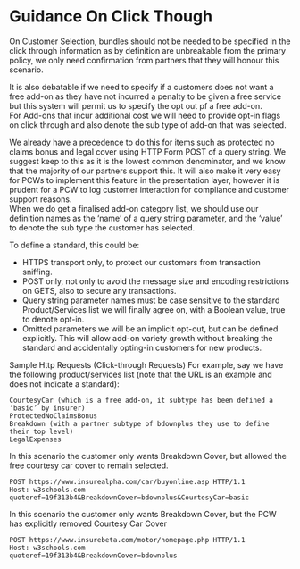 # Guidance On Click Though

On Customer Selection, bundles should not be needed to be specified in the click through information as by definition are unbreakable from the primary policy, we only need confirmation from partners that they will honour this scenario. 

It is also debatable if we need to specify if a customers does not want a free add-on as they have not incurred a penalty to be given a free service but this system will permit us to specify the opt out pf a free add-on.   
For Add-ons that incur additional cost we will need to provide opt-in flags on click through and also denote the sub type of add-on that was selected. 

We already have a precedence to do this for items such as protected no claims bonus and legal cover using HTTP Form POST of a query string. We suggest keep to this as it is the lowest common denominator, and we know that the majority of our partners support this.
It will also make it very easy for PCWs to implement this feature in the presentation layer, however it is prudent for a PCW to log customer interaction for compliance and customer support reasons.      
When we do get a finalised add-on category list, we should use our definition names as the ‘name’ of a query string parameter, and the ‘value’ to denote the sub type the customer has selected.

To define a standard, this could be:
- HTTPS transport only, to protect our customers from transaction sniffing.
- POST only, not only to avoid the message size and encoding restrictions on GETS, also to secure any transactions.
- Query string parameter names must be case sensitive to the standard Product/Services list we will finally agree on, with a Boolean value, true to denote opt-in.
- Omitted parameters we will be an implicit opt-out, but can be defined explicitly. This will allow add-on variety growth without breaking the standard and accidentally opting-in customers for new products.  

Sample Http Requests (Click-through Requests)
For example, say we have the following product/services list (note that the URL is an example and does not indicate a standard):
```
CourtesyCar (which is a free add-on, it subtype has been defined a ‘basic’ by insurer)
ProtectedNoClaimsBonus
Breakdown (with a partner subtype of bdownplus they use to define their top level)
LegalExpenses
```

In this scenario the customer only wants Breakdown Cover, but allowed the free courtesy car cover to remain selected.
```
POST https://www.insurealpha.com/car/buyonline.asp HTTP/1.1
Host: w3schools.com
quoteref=19f313b4&BreakdownCover=bdownplus&CourtesyCar=basic 
```

In this scenario the customer only wants Breakdown Cover, but the PCW has explicitly removed Courtesy Car Cover 
```
POST https://www.insurebeta.com/motor/homepage.php HTTP/1.1
Host: w3schools.com
quoteref=19f313b4&BreakdownCover=bdownplus  
```
